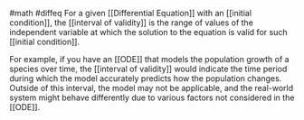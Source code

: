 #math #diffeq 
For a given [[Differential Equation]] with an [[initial condition]], the [[interval of validity]] is the range of values of the independent variable at which the solution to the equation is valid for such [[initial condition]].

For example, if you have an [[ODE]] that models the population growth of a species over time, the [[interval of validity]] would indicate the time period during which the model accurately predicts how the population changes. Outside of this interval, the model may not be applicable, and the real-world system might behave differently due to various factors not considered in the [[ODE]].